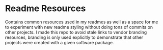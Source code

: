 # Readme Resources
Contains common resources used in my readmes as well as a space for me to experiment with new readme styling without doing tons of commits on other projects.
I made this repo to avoid stale links to vendor branding resources, branding is only used explicitly to demonstrate that other projects were created with a
given software package.
